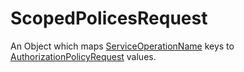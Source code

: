 # ScopedPolicesRequest

An Object which maps [ServiceOperationName](../primitives.md#serviceoperationname) keys to [AuthorizationPolicyRequest](../data-models/authorization-policy-request.md) values.